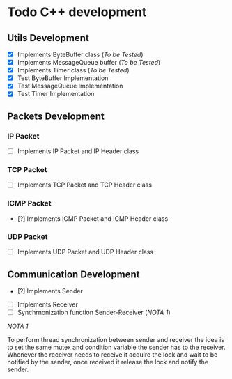 # Todo C++ development

## Utils Development

- [x] Implements ByteBuffer class (*To be Tested*)
- [x] Implements MessageQueue buffer (*To be Tested*)
- [x] Implements Timer class (*To be Tested*)
- [x] Test ByteBuffer Implementation
- [x] Test MessageQueue Implementation
- [x] Test Timer Implementation

## Packets Development

### IP Packet

- [ ] Implements IP Packet and IP Header class

### TCP Packet

- [ ] Implements TCP Packet and TCP Header class

### ICMP Packet

- [?] Implements ICMP Packet and ICMP Header class

### UDP Packet

- [ ] Implements UDP Packet and UDP Header class


## Communication Development

- [?] Implements Sender
- [ ] Implements Receiver
- [ ] Synchrnonization function Sender-Receiver (*NOTA 1*)

*NOTA 1*

To perform thread synchronization between sender and receiver the idea is to
set the same mutex and condition variable the sender has to the receiver.
Whenever the receiver needs to receive it acquire the lock and wait to be
notified by the sender, once received it release the lock and notify the sender.